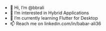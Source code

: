 - 👋 Hi, I’m @bbrali
- 👀 I’m interested in Hybrid Applications
- 🌱 I’m currently learning Flutter for Desktop
- 📫 Reach me on 
linkedin.com/in/babar-ali36

<!---
bbrali/bbrali is a ✨ special ✨ repository because its `README.md` (this file) appears on your GitHub profile.
You can click the Preview link to take a look at your changes.
--->

